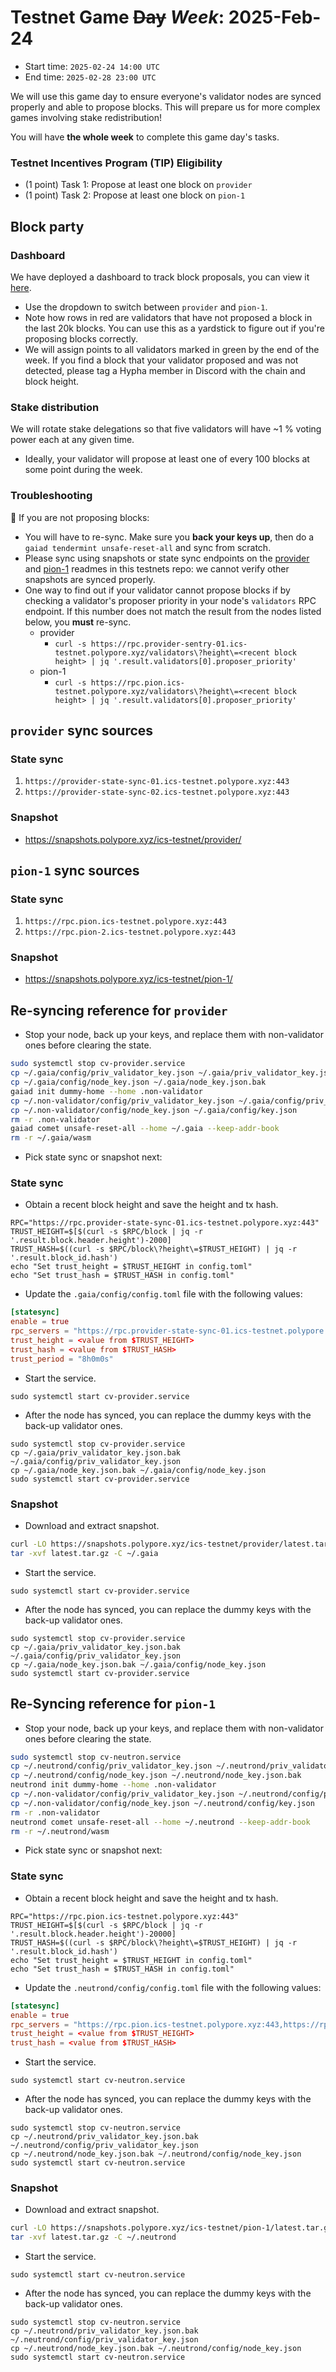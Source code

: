 # Testnet Game ~~Day~~ _Week_: 2025-Feb-24

* Start time: `2025-02-24 14:00 UTC`
* End time: `2025-02-28 23:00 UTC`

We will use this game day to ensure everyone's validator nodes are synced properly and
able to propose blocks. This will prepare us for more complex games involving stake
redistribution! 

You will have **the whole week** to complete this game day's tasks.

### Testnet Incentives Program (TIP) Eligibility

* (1 point) Task 1: Propose at least one block on `provider`
* (1 point) Task 2: Propose at least one block on `pion-1`

## Block party

### Dashboard

We have deployed a dashboard to track block proposals, you can view it [here](http://cvms.ics-testnet.polypore.xyz:3000/d/bedk3wkhshgxsd/blocks-since-last-proposed?orgId=1&from=now-3h&to=now&timezone=browser&var-query0=&var-chain_id=provider&tab=queries).
* Use the dropdown to switch between `provider` and `pion-1`.
* Note how rows in red are validators that have not proposed a block in the last 20k blocks. You can use this as a yardstick to figure out if you're proposing blocks correctly.
* We will assign points to all validators marked in green by the end of the week. If you find a block that your validator proposed and was not detected, please tag a Hypha member in Discord with the chain and block height.

### Stake distribution

We will rotate stake delegations so that five validators will have ~1 % voting power each at any given time.
* Ideally, your validator will propose at least one of every 100 blocks at some point during the week.

### Troubleshooting

🔧 If you are not proposing blocks:
* You will have to re-sync. Make sure you **back your keys up**, then do a `gaiad tendermint unsafe-reset-all` and sync from scratch.
* Please sync using snapshots or state sync endpoints on the [provider](../../interchain-security/provider/README.md) and [pion-1](../../interchain-security/pion-1/README.md) readmes in this testnets repo: we cannot verify other snapshots are synced properly.
* One way to find out if your validator cannot propose blocks if by checking a validator's proposer priority in your node's `validators` RPC endpoint. If this number does not match the result from the nodes listed below, you **must** re-sync.
  * provider
    * `curl -s https://rpc.provider-sentry-01.ics-testnet.polypore.xyz/validators\?height\=<recent block height> | jq '.result.validators[0].proposer_priority'`
  * pion-1
    * `curl -s https://rpc.pion.ics-testnet.polypore.xyz/validators\?height\=<recent block height> | jq '.result.validators[0].proposer_priority'`

## `provider` sync sources

### State sync

1. `https://provider-state-sync-01.ics-testnet.polypore.xyz:443`
2. `https://provider-state-sync-02.ics-testnet.polypore.xyz:443`

### Snapshot

* https://snapshots.polypore.xyz/ics-testnet/provider/

## `pion-1` sync sources

### State sync

1. `https://rpc.pion.ics-testnet.polypore.xyz:443`
2. `https://rpc.pion-2.ics-testnet.polypore.xyz:443`

### Snapshot
* https://snapshots.polypore.xyz/ics-testnet/pion-1/

## Re-syncing reference for `provider`

* Stop your node, back up your keys, and replace them with non-validator ones before clearing the state.

```bash
sudo systemctl stop cv-provider.service
cp ~/.gaia/config/priv_validator_key.json ~/.gaia/priv_validator_key.json.bak
cp ~/.gaia/config/node_key.json ~/.gaia/node_key.json.bak
gaiad init dummy-home --home .non-validator
cp ~/.non-validator/config/priv_validator_key.json ~/.gaia/config/priv_validator_key.json
cp ~/.non-validator/config/node_key.json ~/.gaia/config/key.json
rm -r .non-validator
gaiad comet unsafe-reset-all --home ~/.gaia --keep-addr-book
rm -r ~/.gaia/wasm
```

* Pick state sync or snapshot next:

### State sync

* Obtain a recent block height and save the height and tx hash.
```
RPC="https://rpc.provider-state-sync-01.ics-testnet.polypore.xyz:443"
TRUST_HEIGHT=$[$(curl -s $RPC/block | jq -r '.result.block.header.height')-2000]
TRUST_HASH=$((curl -s $RPC/block\?height\=$TRUST_HEIGHT) | jq -r '.result.block_id.hash')
echo "Set trust_height = $TRUST_HEIGHT in config.toml"
echo "Set trust_hash = $TRUST_HASH in config.toml"
```
* Update the `.gaia/config/config.toml` file with the following values:
```toml
[statesync]
enable = true
rpc_servers = "https://rpc.provider-state-sync-01.ics-testnet.polypore.xyz:443,https://rpc.provider-state-sync-02.ics-testnet.polypore.xyz:443"
trust_height = <value from $TRUST_HEIGHT>
trust_hash = <value from $TRUST_HASH>
trust_period = "8h0m0s"
```
* Start the service.
```
sudo systemctl start cv-provider.service
```
* After the node has synced, you can replace the dummy keys with the back-up validator ones.
```
sudo systemctl stop cv-provider.service
cp ~/.gaia/priv_validator_key.json.bak ~/.gaia/config/priv_validator_key.json
cp ~/.gaia/node_key.json.bak ~/.gaia/config/node_key.json
sudo systemctl start cv-provider.service
```

### Snapshot

* Download and extract snapshot.

```bash
curl -LO https://snapshots.polypore.xyz/ics-testnet/provider/latest.tar.gz
tar -xvf latest.tar.gz -C ~/.gaia
```
* Start the service.
```
sudo systemctl start cv-provider.service
```
* After the node has synced, you can replace the dummy keys with the back-up validator ones.
```
sudo systemctl stop cv-provider.service
cp ~/.gaia/priv_validator_key.json.bak ~/.gaia/config/priv_validator_key.json
cp ~/.gaia/node_key.json.bak ~/.gaia/config/node_key.json
sudo systemctl start cv-provider.service
```

## Re-Syncing reference for `pion-1`

* Stop your node, back up your keys, and replace them with non-validator ones before clearing the state.

```bash
sudo systemctl stop cv-neutron.service
cp ~/.neutrond/config/priv_validator_key.json ~/.neutrond/priv_validator_key.json.bak
cp ~/.neutrond/config/node_key.json ~/.neutrond/node_key.json.bak
neutrond init dummy-home --home .non-validator
cp ~/.non-validator/config/priv_validator_key.json ~/.neutrond/config/priv_validator_key.json
cp ~/.non-validator/config/node_key.json ~/.neutrond/config/key.json
rm -r .non-validator
neutrond comet unsafe-reset-all --home ~/.neutrond --keep-addr-book
rm -r ~/.neutrond/wasm
```

* Pick state sync or snapshot next:

### State sync

* Obtain a recent block height and save the height and tx hash.
```
RPC="https://rpc.pion.ics-testnet.polypore.xyz:443"
TRUST_HEIGHT=$[$(curl -s $RPC/block | jq -r '.result.block.header.height')-20000]
TRUST_HASH=$((curl -s $RPC/block\?height\=$TRUST_HEIGHT) | jq -r '.result.block_id.hash')
echo "Set trust_height = $TRUST_HEIGHT in config.toml"
echo "Set trust_hash = $TRUST_HASH in config.toml"
```
* Update the `.neutrond/config/config.toml` file with the following values:
```toml
[statesync]
enable = true
rpc_servers = "https://rpc.pion.ics-testnet.polypore.xyz:443,https://rpc.pion-2.ics-testnet.polypore.xyz:443"
trust_height = <value from $TRUST_HEIGHT>
trust_hash = <value from $TRUST_HASH>
```
* Start the service.
```
sudo systemctl start cv-neutron.service
```
* After the node has synced, you can replace the dummy keys with the back-up validator ones.
```
sudo systemctl stop cv-neutron.service
cp ~/.neutrond/priv_validator_key.json.bak ~/.neutrond/config/priv_validator_key.json
cp ~/.neutrond/node_key.json.bak ~/.neutrond/config/node_key.json
sudo systemctl start cv-neutron.service
```

### Snapshot

* Download and extract snapshot.

```bash
curl -LO https://snapshots.polypore.xyz/ics-testnet/pion-1/latest.tar.gz
tar -xvf latest.tar.gz -C ~/.neutrond
```
* Start the service.
```
sudo systemctl start cv-neutron.service
```
* After the node has synced, you can replace the dummy keys with the back-up validator ones.
```
sudo systemctl stop cv-neutron.service
cp ~/.neutrond/priv_validator_key.json.bak ~/.neutrond/config/priv_validator_key.json
cp ~/.neutrond/node_key.json.bak ~/.neutrond/config/node_key.json
sudo systemctl start cv-neutron.service
```

